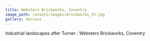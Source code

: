 ```yaml
---
title: Websters Brickworks, Coventry
image_path: /assets/images/brickworks_th.jpg
gallery: Various
---
```

Industrial landscapes after Turner : Websters Brickworks, Coventry